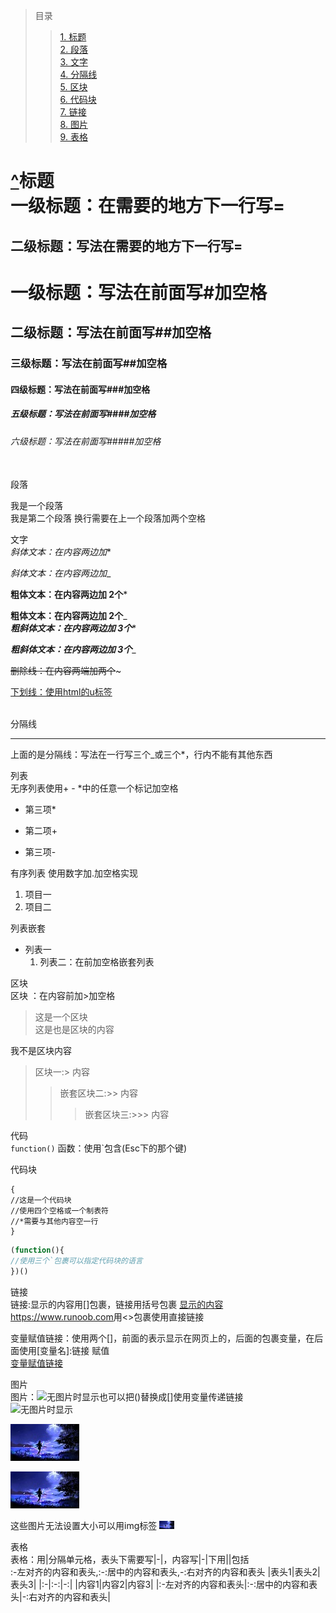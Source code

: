 >目录
>>[1. 标题](#h)  
>>[2. 段落](#dl)  
>>[3. 文字](#wz)  
>>[4. 分隔线](#fgx)  
>>[5. 区块](#qk)  
>>[6. 代码块](#dm)  
>>[7. 链接](#lj)  
>>[8. 图片](#图片)  
>>[9. 表格](#bg)  

[^](#3)标题
<br id="h">
一级标题：在需要的地方下一行写=
=
二级标题：写法在需要的地方下一行写=
-
# 一级标题：写法在前面写#加空格
## 二级标题：写法在前面写##加空格
### 三级标题：写法在前面写##加空格
#### 四级标题：写法在前面写###加空格
##### 五级标题：写法在前面写####加空格
###### 六级标题：写法在前面写#####加空格

  
<br id="dl">
段落  

我是一个段落  
我是第二个段落 换行需要在上一个段落加两个空格  

文字
<br id="wz">
*斜体文本：在内容两边加**  

_斜体文本：在内容两边加__  

**粗体文本：在内容两边加 2个***  

__粗体文本：在内容两边加 2个___  
***粗斜体文本：在内容两边加 3个****  

___粗斜体文本：在内容两边加 3个____  


~~删除线：在内容两端加两个~~~  

<u>下划线：使用html的u标签</u>  
[^脚注]: 这是一个脚注 无效


<br id="fgx">
分隔线  

___
上面的是分隔线：写法在一行写三个_或三个*，行内不能有其他东西

列表
<br id="lb">
无序列表使用+ - *中的任意一个标记加空格
* 第三项* 
+ 第二项+
- 第三项-

有序列表 使用数字加.加空格实现
1. 项目一
2. 项目二   

列表嵌套 
* 列表一  
  1. 列表二：在前加空格嵌套列表


区块
<br id="qk">
区块 ：在内容前加>加空格
> 这是一个区块  
> 这是也是区块的内容  

我不是区块内容

> 区块一:> 内容
>> 嵌套区块二:>> 内容
>>> 嵌套区块三:>>> 内容

代码
<br id="dm">
`function()` 函数：使用`包含(Esc下的那个键)  

代码块

    {
    //这是一个代码块
    //使用四个空格或一个制表符
    //*需要与其他内容空一行
    }

```javascript
(function(){
//使用三个`包裹可以指定代码块的语言
})()
```

链接
<br id="lj">
链接:显示的内容用[]包裹，链接用括号包裹
[显示的内容](http://baidu.com)  
<https://www.runoob.com>用<>包裹使用直接链接  

变量赋值链接：使用两个[]，前面的表示显示在网页上的，后面的包裹变量，在后面使用[变量名]:链接 赋值  
[变量赋值链接][变量]  

[变量]:http://baidu.com


图片
<br id="tp">
图片：![无图片时显示](链接 "可选的标题")也可以把()替换成[]使用变量传递链接  
![无图片时显示]()  

![无图片时显示](images/1.jpeg "可选的标题")  

![无图片时显示][1]

[1]: images/1.jpeg

这些图片无法设置大小可以用img标签
<img src="images/1.jpeg" width="24px">

表格
<br id="bg">
表格：用|分隔单元格，表头下需要写|-|，内容写|-|下用||包括  
:-左对齐的内容和表头,:-:居中的内容和表头,-:右对齐的内容和表头
|表头1|表头2|表头3|
|:-|:-:|-:|
|内容1|内容2|内容3|
|:-左对齐的内容和表头|:-:居中的内容和表头|-:右对齐的内容和表头|
